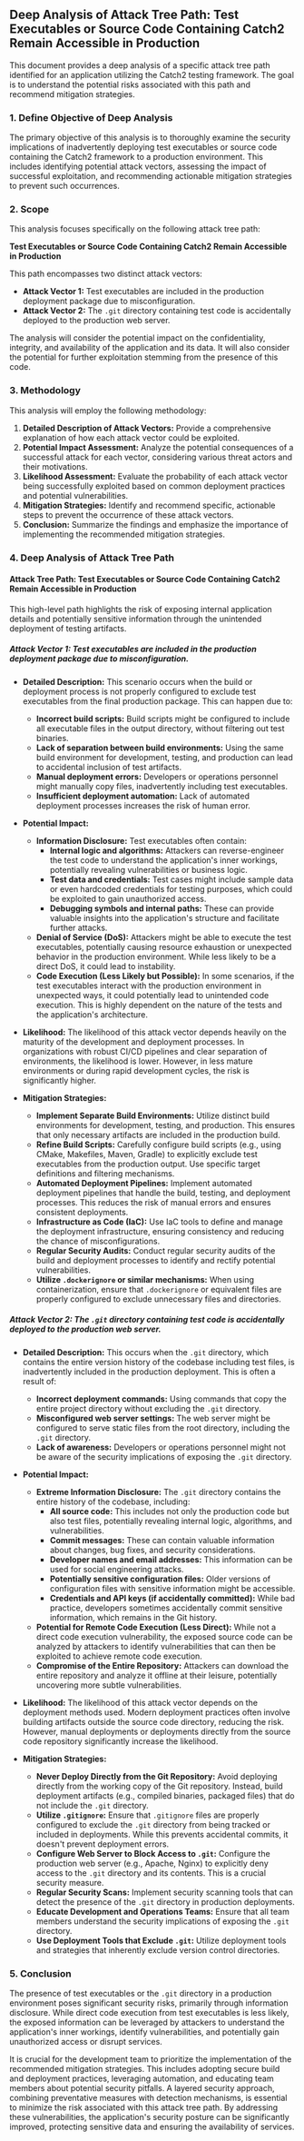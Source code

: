 ## Deep Analysis of Attack Tree Path: Test Executables or Source Code Containing Catch2 Remain Accessible in Production

This document provides a deep analysis of a specific attack tree path identified for an application utilizing the Catch2 testing framework. The goal is to understand the potential risks associated with this path and recommend mitigation strategies.

### 1. Define Objective of Deep Analysis

The primary objective of this analysis is to thoroughly examine the security implications of inadvertently deploying test executables or source code containing the Catch2 framework to a production environment. This includes identifying potential attack vectors, assessing the impact of successful exploitation, and recommending actionable mitigation strategies to prevent such occurrences.

### 2. Scope

This analysis focuses specifically on the following attack tree path:

**Test Executables or Source Code Containing Catch2 Remain Accessible in Production**

This path encompasses two distinct attack vectors:

* **Attack Vector 1:** Test executables are included in the production deployment package due to misconfiguration.
* **Attack Vector 2:** The `.git` directory containing test code is accidentally deployed to the production web server.

The analysis will consider the potential impact on the confidentiality, integrity, and availability of the application and its data. It will also consider the potential for further exploitation stemming from the presence of this code.

### 3. Methodology

This analysis will employ the following methodology:

1. **Detailed Description of Attack Vectors:**  Provide a comprehensive explanation of how each attack vector could be exploited.
2. **Potential Impact Assessment:** Analyze the potential consequences of a successful attack for each vector, considering various threat actors and their motivations.
3. **Likelihood Assessment:** Evaluate the probability of each attack vector being successfully exploited based on common deployment practices and potential vulnerabilities.
4. **Mitigation Strategies:**  Identify and recommend specific, actionable steps to prevent the occurrence of these attack vectors.
5. **Conclusion:** Summarize the findings and emphasize the importance of implementing the recommended mitigation strategies.

### 4. Deep Analysis of Attack Tree Path

#### Attack Tree Path: Test Executables or Source Code Containing Catch2 Remain Accessible in Production

This high-level path highlights the risk of exposing internal application details and potentially sensitive information through the unintended deployment of testing artifacts.

##### Attack Vector 1: Test executables are included in the production deployment package due to misconfiguration.

* **Detailed Description:** This scenario occurs when the build or deployment process is not properly configured to exclude test executables from the final production package. This can happen due to:
    * **Incorrect build scripts:**  Build scripts might be configured to include all executable files in the output directory, without filtering out test binaries.
    * **Lack of separation between build environments:**  Using the same build environment for development, testing, and production can lead to accidental inclusion of test artifacts.
    * **Manual deployment errors:**  Developers or operations personnel might manually copy files, inadvertently including test executables.
    * **Insufficient deployment automation:**  Lack of automated deployment processes increases the risk of human error.

* **Potential Impact:**
    * **Information Disclosure:** Test executables often contain:
        * **Internal logic and algorithms:** Attackers can reverse-engineer the test code to understand the application's inner workings, potentially revealing vulnerabilities or business logic.
        * **Test data and credentials:** Test cases might include sample data or even hardcoded credentials for testing purposes, which could be exploited to gain unauthorized access.
        * **Debugging symbols and internal paths:** These can provide valuable insights into the application's structure and facilitate further attacks.
    * **Denial of Service (DoS):**  Attackers might be able to execute the test executables, potentially causing resource exhaustion or unexpected behavior in the production environment. While less likely to be a direct DoS, it could lead to instability.
    * **Code Execution (Less Likely but Possible):** In some scenarios, if the test executables interact with the production environment in unexpected ways, it could potentially lead to unintended code execution. This is highly dependent on the nature of the tests and the application's architecture.

* **Likelihood:** The likelihood of this attack vector depends heavily on the maturity of the development and deployment processes. In organizations with robust CI/CD pipelines and clear separation of environments, the likelihood is lower. However, in less mature environments or during rapid development cycles, the risk is significantly higher.

* **Mitigation Strategies:**
    * **Implement Separate Build Environments:**  Utilize distinct build environments for development, testing, and production. This ensures that only necessary artifacts are included in the production build.
    * **Refine Build Scripts:**  Carefully configure build scripts (e.g., using CMake, Makefiles, Maven, Gradle) to explicitly exclude test executables from the production output. Use specific target definitions and filtering mechanisms.
    * **Automated Deployment Pipelines:** Implement automated deployment pipelines that handle the build, testing, and deployment processes. This reduces the risk of manual errors and ensures consistent deployments.
    * **Infrastructure as Code (IaC):**  Use IaC tools to define and manage the deployment infrastructure, ensuring consistency and reducing the chance of misconfigurations.
    * **Regular Security Audits:** Conduct regular security audits of the build and deployment processes to identify and rectify potential vulnerabilities.
    * **Utilize `.dockerignore` or similar mechanisms:** When using containerization, ensure that `.dockerignore` or equivalent files are properly configured to exclude unnecessary files and directories.

##### Attack Vector 2: The `.git` directory containing test code is accidentally deployed to the production web server.

* **Detailed Description:** This occurs when the `.git` directory, which contains the entire version history of the codebase including test files, is inadvertently included in the production deployment. This is often a result of:
    * **Incorrect deployment commands:** Using commands that copy the entire project directory without excluding the `.git` directory.
    * **Misconfigured web server settings:**  The web server might be configured to serve static files from the root directory, including the `.git` directory.
    * **Lack of awareness:** Developers or operations personnel might not be aware of the security implications of exposing the `.git` directory.

* **Potential Impact:**
    * **Extreme Information Disclosure:** The `.git` directory contains the entire history of the codebase, including:
        * **All source code:** This includes not only the production code but also test files, potentially revealing internal logic, algorithms, and vulnerabilities.
        * **Commit messages:** These can contain valuable information about changes, bug fixes, and security considerations.
        * **Developer names and email addresses:** This information can be used for social engineering attacks.
        * **Potentially sensitive configuration files:**  Older versions of configuration files with sensitive information might be accessible.
        * **Credentials and API keys (if accidentally committed):** While bad practice, developers sometimes accidentally commit sensitive information, which remains in the Git history.
    * **Potential for Remote Code Execution (Less Direct):** While not a direct code execution vulnerability, the exposed source code can be analyzed by attackers to identify vulnerabilities that can then be exploited to achieve remote code execution.
    * **Compromise of the Entire Repository:** Attackers can download the entire repository and analyze it offline at their leisure, potentially uncovering more subtle vulnerabilities.

* **Likelihood:** The likelihood of this attack vector depends on the deployment methods used. Modern deployment practices often involve building artifacts outside the source code directory, reducing the risk. However, manual deployments or deployments directly from the source code repository significantly increase the likelihood.

* **Mitigation Strategies:**
    * **Never Deploy Directly from the Git Repository:**  Avoid deploying directly from the working copy of the Git repository. Instead, build deployment artifacts (e.g., compiled binaries, packaged files) that do not include the `.git` directory.
    * **Utilize `.gitignore`:** Ensure that `.gitignore` files are properly configured to exclude the `.git` directory from being tracked or included in deployments. While this prevents accidental commits, it doesn't prevent deployment errors.
    * **Configure Web Server to Block Access to `.git`:**  Configure the production web server (e.g., Apache, Nginx) to explicitly deny access to the `.git` directory and its contents. This is a crucial security measure.
    * **Regular Security Scans:**  Implement security scanning tools that can detect the presence of the `.git` directory in production deployments.
    * **Educate Development and Operations Teams:**  Ensure that all team members understand the security implications of exposing the `.git` directory.
    * **Use Deployment Tools that Exclude `.git`:** Utilize deployment tools and strategies that inherently exclude version control directories.

### 5. Conclusion

The presence of test executables or the `.git` directory in a production environment poses significant security risks, primarily through information disclosure. While direct code execution from test executables is less likely, the exposed information can be leveraged by attackers to understand the application's inner workings, identify vulnerabilities, and potentially gain unauthorized access or disrupt services.

It is crucial for the development team to prioritize the implementation of the recommended mitigation strategies. This includes adopting secure build and deployment practices, leveraging automation, and educating team members about potential security pitfalls. A layered security approach, combining preventative measures with detection mechanisms, is essential to minimize the risk associated with this attack tree path. By addressing these vulnerabilities, the application's security posture can be significantly improved, protecting sensitive data and ensuring the availability of services.